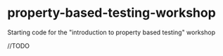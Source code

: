 # property-based-testing-workshop
Starting code for the "introduction to property based testing" workshop

//TODO
